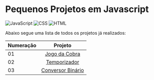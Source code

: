 # Pequenos Projetos em Javascript

![JavaScript](https://img.shields.io/badge/JavaScript-yellow?style=for-the-badge&logo=javascript&logoColor=white)
![CSS](https://img.shields.io/badge/CSS-royalblue?style=for-the-badge&logo=css&logoColor=white)
![HTML](https://img.shields.io/badge/HTML-orange?style=for-the-badge&logo=html5&logoColor=white)

Abaixo segue uma lista de todos os projetos já realizados:



| Numeração |                                  Projeto                                               |
| --- | :------------------------------------------------------------------------------------------: |
| 01   |    [Jogo da Cobra](https://raissa-yoshioka.github.io/pequenos-projetos-javascript/01-jogo-da-cobra/)                     |
| 02   |    [Temporizador](https://raissa-yoshioka.github.io/pequenos-projetos-javascript/02-temporizador/)                     |
| 03   |    [Conversor Binário](https://raissa-yoshioka.github.io/pequenos-projetos-javascript/03-conversor-binario/)                     |